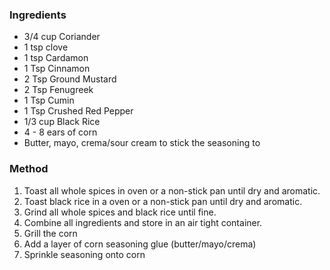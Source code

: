 ### Ingredients
 - 3/4 cup Coriander
 - 1 tsp clove 
 - 1 tsp Cardamon 
 - 1 Tsp Cinnamon 
 - 2 Tsp Ground Mustard 
 - 2 Tsp Fenugreek 
 - 1 Tsp Cumin 
 - 1 Tsp Crushed Red Pepper 
 - 1/3 cup Black Rice
 - 4 - 8 ears of corn
 - Butter, mayo, crema/sour cream to stick the seasoning to

### Method
1.  Toast all whole spices in oven or a non-stick pan until dry and aromatic.
2.  Toast black rice in a oven or a non-stick pan until dry and aromatic.
3.  Grind all whole spices and black rice until fine.
4.  Combine all ingredients and store in an air tight container.
5.  Grill the corn
6.  Add a layer of corn seasoning glue (butter/mayo/crema)
7.  Sprinkle seasoning onto corn